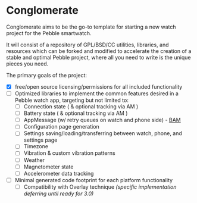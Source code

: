 # Conglomerate
Conglomerate aims to be the go-to template for starting a new watch project for the Pebble smartwatch.

It will consist of a repository of GPL/BSD/CC utilities, libraries, and resources which can be forked and modified to accelerate the creation of a stable and optimal Pebble project, where all you need to write is the unique pieces you need.

The primary goals of the project:
  - [x] free/open source licensing/permissions for all included functionality
  - [ ] Optimized libraries to implement the common features desired in a Pebble watch app, targeting but not limited to:
    - [ ] Connection state ( & optional tracking via AM )
    - [ ] Battery state ( & optional tracking via AM )
    - [ ] AppMessage (w/ retry queues on watch and phone side) - [BAM](/smallstoneapps/bam)
    - [ ] Configuration page generation
    - [ ] Settings saving/loading/transferring between watch, phone, and settings page
    - [ ] Timezone
    - [ ] Vibration & custom vibration patterns
    - [ ] Weather
    - [ ] Magnetometer state
    - [ ] Accelerometer data tracking
  - [ ] Minimal generated code footprint for each platform functionality
    - [ ] Compatibility with Overlay technique <em>(specific implementation deferring until ready for 3.0)</em>
